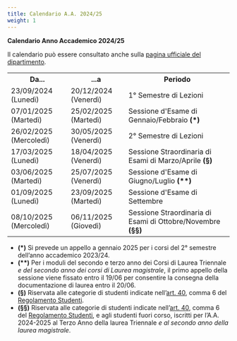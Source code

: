 ```yaml
---
title: Calendario A.A. 2024/25
weight: 1
---
```


**Calendario Anno Accademico 2024/25**

Il calendario può essere consultato anche sulla [pagina ufficiale del dipartimento](https://i3s.web.uniroma1.it/it/calendario-didattico).

<table>
    <tr>
        <th>Da...</th>
        <th>...a</th>
        <th>Periodo</th>
    </tr>
    <tr>
        <td>23/09/2024 (Lunedì)</td>
        <td>20/12/2024 (Venerdì)</td>
        <td>1° Semestre di Lezioni</td>
    </tr>
    <tr>
        <td>07/01/2025 (Martedì)</td>
        <td>25/02/2025 (Martedì)</td>
        <td>Sessione d'Esame di Gennaio/Febbraio <b>(*)</b></td>
    </tr>
    <tr>
        <td>26/02/2025 (Mercoledì)</td>
        <td>30/05/2025 (Venerdì)</td>
        <td>2° Semestre di Lezioni</td>
    </tr>
    <tr>
        <td>17/03/2025 (Lunedì)</td>
        <td>18/04/2025 (Venerdì)</td>
        <td>Sessione Straordinaria di Esami di Marzo/Aprile <b>(§)</b></td>
    </tr>
    <tr>
        <td>03/06/2025 (Martedì)</td>
        <td>25/07/2025 (Venerdì)</td>
        <td>Sessione d'Esame di Giugno/Luglio <b>(**)</b></td>
    </tr>
    <tr>
        <td>01/09/2025 (Lunedì)</td>
        <td>23/09/2025 (Martedì)</td>
        <td>Sessione d'Esame di Settembre</td>
    </tr>
    <tr>
        <td>08/10/2025 (Mercoledì)</td>
        <td>06/11/2025 (Giovedì)</td>
        <td>Sessione Straordinaria di Esami di Ottobre/Novembre <b>(§§)</b></td>
    </tr>
</table>

- **(*)** Si prevede un appello a gennaio 2025 per i corsi del 2° semestre dell’anno accademico 2023/24.
- **(\*\*)** Per i moduli del secondo e terzo anno dei Corsi di Laurea Triennale _e del secondo anno dei corsi di Laurea magistrale_, il primo appello della sessione viene fissato entro il 19/06 per consentire la consegna della documentazione di laurea entro il 20/06.  
- **(§)** Riservata alle categorie di studenti indicate nell’[art. 40](https://www.uniroma1.it/it/content/esami-di-profitto), comma 6 del [Regolamento Studenti](https://www.uniroma1.it/it/pagina/regolamento-studenti).  
- **(§§)** Riservata alle categorie di studenti indicate nell’[art. 40](https://www.uniroma1.it/it/content/esami-di-profitto), comma 6 del [Regolamento Studenti](https://www.uniroma1.it/it/pagina/regolamento-studenti), e agli studenti fuori corso, iscritti per l’A.A. 2024-2025 al Terzo Anno della laurea Triennale _e al secondo anno della laurea magistrale_.